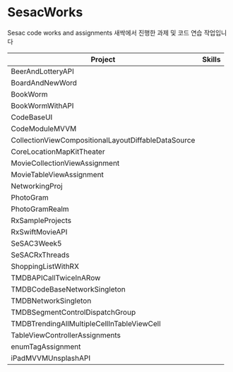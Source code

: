 # SesacWorks
Sesac code works and assignments
새싹에서 진행한 과제 및 코드 연습 작업입니다

|Project|Skills|
|-------|------|
|BeerAndLotteryAPI|  |
|BoardAndNewWord|  |
|BookWorm|  |
|BookWormWithAPI|  |
|CodeBaseUI|  |
|CodeModuleMVVM|  |
|CollectionViewCompositionalLayoutDiffableDataSource|  |
|CoreLocationMapKitTheater|  |
|MovieCollectionViewAssignment|  |
|MovieTableViewAssignment|  |
|NetworkingProj|  |
|PhotoGram|  |
|PhotoGramRealm|  |
|RxSampleProjects|  |
|RxSwiftMovieAPI|  |
|SeSAC3Week5|  |
|SeSACRxThreads|  |
|ShoppingListWithRX|  |
|TMDBAPICallTwiceInARow|  |
|TMDBCodeBaseNetworkSingleton|  |
|TMDBNetworkSingleton|  |
|TMDBSegmentControlDispatchGroup|  |
|TMDBTrendingAllMultipleCellInTableViewCell|  |
|TableViewControllerAssignments|  |
|enumTagAssignment|  |
|iPadMVVMUnsplashAPI|  |

